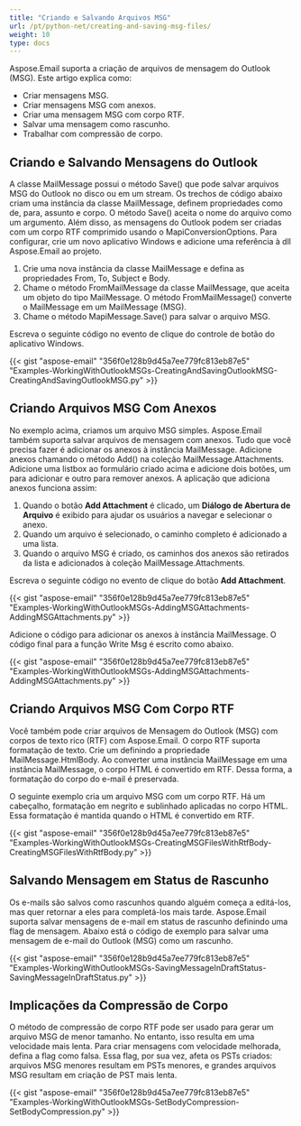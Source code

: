 ```yaml
---
title: "Criando e Salvando Arquivos MSG"
url: /pt/python-net/creating-and-saving-msg-files/
weight: 10
type: docs
---
```


Aspose.Email suporta a criação de arquivos de mensagem do Outlook (MSG). Este artigo explica como:

- Criar mensagens MSG.
- Criar mensagens MSG com anexos.
- Criar uma mensagem MSG com corpo RTF.
- Salvar uma mensagem como rascunho.
- Trabalhar com compressão de corpo.
## **Criando e Salvando Mensagens do Outlook**
A classe MailMessage possui o método Save() que pode salvar arquivos MSG do Outlook no disco ou em um stream. Os trechos de código abaixo criam uma instância da classe MailMessage, definem propriedades como de, para, assunto e corpo. O método Save() aceita o nome do arquivo como um argumento. Além disso, as mensagens do Outlook podem ser criadas com um corpo RTF comprimido usando o MapiConversionOptions. Para configurar, crie um novo aplicativo Windows e adicione uma referência à dll Aspose.Email ao projeto.

1. Crie uma nova instância da classe MailMessage e defina as propriedades From, To, Subject e Body.
1. Chame o método FromMailMessage da classe MailMessage, que aceita um objeto do tipo MailMessage. O método FromMailMessage() converte o MailMessage em um MailMessage (MSG).
1. Chame o método MapiMessage.Save() para salvar o arquivo MSG.

Escreva o seguinte código no evento de clique do controle de botão do aplicativo Windows.

{{< gist "aspose-email" "356f0e128b9d45a7ee779fc813eb87e5" "Examples-WorkingWithOutlookMSGs-CreatingAndSavingOutlookMSG-CreatingAndSavingOutlookMSG.py" >}}
## **Criando Arquivos MSG Com Anexos**
No exemplo acima, criamos um arquivo MSG simples. Aspose.Email também suporta salvar arquivos de mensagem com anexos. Tudo que você precisa fazer é adicionar os anexos à instância MailMessage. Adicione anexos chamando o método Add() na coleção MailMessage.Attachments. Adicione uma listbox ao formulário criado acima e adicione dois botões, um para adicionar e outro para remover anexos. A aplicação que adiciona anexos funciona assim:

1. Quando o botão **Add Attachment** é clicado, um **Diálogo de Abertura de Arquivo** é exibido para ajudar os usuários a navegar e selecionar o anexo.
1. Quando um arquivo é selecionado, o caminho completo é adicionado a uma lista.
1. Quando o arquivo MSG é criado, os caminhos dos anexos são retirados da lista e adicionados à coleção MailMessage.Attachments.

Escreva o seguinte código no evento de clique do botão **Add Attachment**.

{{< gist "aspose-email" "356f0e128b9d45a7ee779fc813eb87e5" "Examples-WorkingWithOutlookMSGs-AddingMSGAttachments-AddingMSGAttachments.py" >}}

Adicione o código para adicionar os anexos à instância MailMessage. O código final para a função Write Msg é escrito como abaixo.

{{< gist "aspose-email" "356f0e128b9d45a7ee779fc813eb87e5" "Examples-WorkingWithOutlookMSGs-AddingMSGAttachments-AddingMSGAttachments.py" >}}

## **Criando Arquivos MSG Com Corpo RTF**
Você também pode criar arquivos de Mensagem do Outlook (MSG) com corpos de texto rico (RTF) com Aspose.Email. O corpo RTF suporta formatação de texto. Crie um definindo a propriedade MailMessage.HtmlBody. Ao converter uma instância MailMessage em uma instância MailMessage, o corpo HTML é convertido em RTF. Dessa forma, a formatação do corpo do e-mail é preservada.

O seguinte exemplo cria um arquivo MSG com um corpo RTF. Há um cabeçalho, formatação em negrito e sublinhado aplicadas no corpo HTML. Essa formatação é mantida quando o HTML é convertido em RTF.

{{< gist "aspose-email" "356f0e128b9d45a7ee779fc813eb87e5" "Examples-WorkingWithOutlookMSGs-CreatingMSGFilesWithRtfBody-CreatingMSGFilesWithRtfBody.py" >}}
## **Salvando Mensagem em Status de Rascunho**
Os e-mails são salvos como rascunhos quando alguém começa a editá-los, mas quer retornar a eles para completá-los mais tarde. Aspose.Email suporta salvar mensagens de e-mail em status de rascunho definindo uma flag de mensagem. Abaixo está o código de exemplo para salvar uma mensagem de e-mail do Outlook (MSG) como um rascunho.

{{< gist "aspose-email" "356f0e128b9d45a7ee779fc813eb87e5" "Examples-WorkingWithOutlookMSGs-SavingMessageInDraftStatus-SavingMessageInDraftStatus.py" >}}
## **Implicações da Compressão de Corpo**
O método de compressão de corpo RTF pode ser usado para gerar um arquivo MSG de menor tamanho. No entanto, isso resulta em uma velocidade mais lenta. Para criar mensagens com velocidade melhorada, defina a flag como falsa. Essa flag, por sua vez, afeta os PSTs criados: arquivos MSG menores resultam em PSTs menores, e grandes arquivos MSG resultam em criação de PST mais lenta.

{{< gist "aspose-email" "356f0e128b9d45a7ee779fc813eb87e5" "Examples-WorkingWithOutlookMSGs-SetBodyCompression-SetBodyCompression.py" >}}
